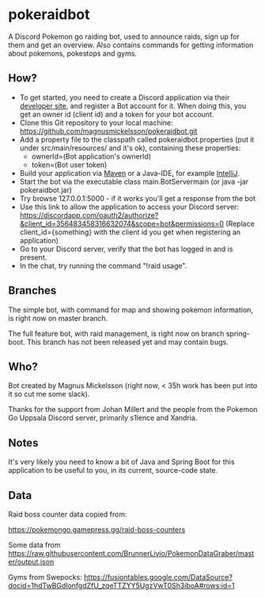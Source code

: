 # pokeraidbot
A Discord Pokemon go raiding bot, used to announce raids, sign up for them and get an overview.
Also contains commands for getting information about pokemons, pokestops and gyms.

## How?

* To get started, you need to create a Discord application via their 
[developer site](https://discordapp.com/developers/docs/intro), and register a Bot account for it. 
When doing this, you get an owner id (client id) and a token for your bot account.
* Clone this Git repository to your local machine: https://github.com/magnusmickelsson/pokeraidbot.git
* Add a property file to the classpath called pokeraidbot.properties (put it under src/main/resources/ and it's ok), 
containing these properties:
    * ownerId=(Bot application's ownerId)
    * token=(Bot user token)
* Build your application via [Maven](https://maven.apache.org) or a Java-IDE, for example 
[IntelliJ](https://www.jetbrains.com/idea/).
* Start the bot via the executable class main.BotServermain (or java -jar pokeraidbot.jar)
* Try browse 127.0.0.1:5000 - if it works you'll get a response from the bot
* Use this link to allow the application to access your Discord server:
https://discordapp.com/oauth2/authorize?&client_id=356483458316632074&scope=bot&permissions=0
(Replace client_id={something} with the client id you get when registering an application)
* Go to your Discord server, verify that the bot has logged in and is present.
* In the chat, try running the command "!raid usage".

## Branches

The simple bot, with command for map and showing pokemon information, is right now on master branch.

The full feature bot, with raid management, is right now on branch spring-boot. 
This branch has not been released yet and may contain bugs.

## Who?

Bot created by Magnus Mickelsson (right now, < 35h work has been put into it so cut me some slack).

Thanks for the support from Johan Millert and the people from the Pokemon Go Uppsala Discord server, primarily s1lence and Xandria.

## Notes

It's very likely you need to know a bit of Java and Spring Boot for this application to be useful to you,
in its current, source-code state.

## Data

Raid boss counter data copied from:

https://pokemongo.gamepress.gg/raid-boss-counters

Some data from https://raw.githubusercontent.com/BrunnerLivio/PokemonDataGraber/master/output.json

Gyms from Swepocks:
https://fusiontables.google.com/DataSource?docid=1hdTwBGdlonfgdZfU_zqeTTZYY5UgzVwT0Sh3iboA#rows:id=1
